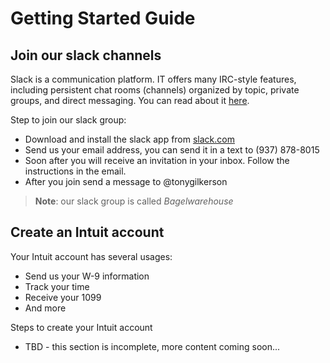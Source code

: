 # Getting Started Guide

## Join our slack channels

Slack is a communication platform. IT offers many IRC-style features, including persistent chat rooms (channels) organized by topic, private groups, and direct messaging. You can read about it [here](https://slack.com/).

Step to join our slack group:

* Download and install the slack app from [slack.com](https://slack.com/download)
* Send us your email address, you can send it in a text to (937) 878-8015
* Soon after you will receive an invitation in your inbox. Follow the instructions in the email.
* After you join send a message to @tonygilkerson

> **Note**: our slack group is called *Bagelwarehouse*

## Create an Intuit account

Your Intuit account has several usages:

* Send us your W-9 information
* Track your time
* Receive your 1099
* And more

Steps to create your Intuit account

* TBD - this section is incomplete, more content coming soon...
